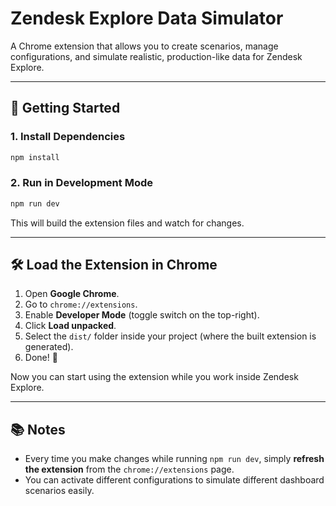 # Zendesk Explore Data Simulator

A Chrome extension that allows you to create scenarios, manage configurations, and simulate realistic, production-like data for Zendesk Explore.

---

## 🚀 Getting Started

### 1. Install Dependencies

```bash
npm install
```

### 2. Run in Development Mode

```bash
npm run dev
```

This will build the extension files and watch for changes.

---

## 🛠️ Load the Extension in Chrome

1. Open **Google Chrome**.
2. Go to `chrome://extensions`.
3. Enable **Developer Mode** (toggle switch on the top-right).
4. Click **Load unpacked**.
5. Select the `dist/` folder inside your project (where the built extension is generated).
6. Done! 🎉

Now you can start using the extension while you work inside Zendesk Explore.

---

## 📚 Notes

- Every time you make changes while running `npm run dev`, simply **refresh the extension** from the `chrome://extensions` page.
- You can activate different configurations to simulate different dashboard scenarios easily.
